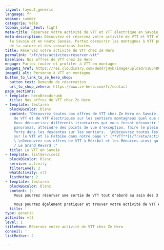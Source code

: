 ```yaml
---
layout: layout_generic
language: fr
season: summer
categorie: Vélo
topnav_color_text: light
meta-title: Réservez votre activité de VTT et VTT électrique en Savoie
meta-description: Découvrez et réservez votre activité de VTT et VTT électrique dans
  la Savoie et en Haute Savoie. Partez découvrir les montagnes à VTT pour profiter
  de la nature et des sensations fortes
title: Réservez votre activité de VTT chez Ze Hero
permalink: "/fr/ete/activites/reserver-vtt"
baseline: Nos offres de VTT chez Ze Hero
engage: Partez rouler et profiter à VTT en montagne
image01_href: https://res.cloudinary.com/deddrj0yb/image/upload/v1654866668/website/Sames%20Jones/FB_IMG_1654680653467.jpg
image01_alt: Personne à VTT en montagne
button_to_link_to_ze_hero_shop:
  button_text: Demande de réservation
  url_to_shop_zehero: https://www.ze-hero.com/fr/contact
page_sections:
- template: heroBreadcrumb
  title: Nos offres de VTT chez Ze Hero
- template: textarea
  blockBGcolor: blanc
  content: "Découvrez toutes nos offres de VTT chez Ze Hero en Savoie. Des sorties
    de VTT et de VTT électriques sur les sentiers montagneux quel que soit votre niveau.
    Vous découvrirez différents itinéraires qui vous feront découvrir les lieux, les
    panoramas, atteindre des points de vue d'exception, faire le plein de sensation
    forte dans les descentes sur les sentiers.  \nDécouvrez toutes les informations
    sur le VTT et le Fatbike dans notre page \" [**VTT**](/fr/ete/activites/vtt) \"
    \ \nDécouvrez nos offres de VTT à Méribel et les Ménuires ainsi qu'à Aix les Bains
    / Le Grand Revard :"
  title: Le VTT en Savoie
- template: listServices2
  blockBGcolor: blanc
  service: activity
  filterLevel: 2
  whatActivity: vtt
  listMother: 2
- template: textarea
  blockBGcolor: blanc
  content: |-
    Vous pourrez réserver une sortie de VTT tout d'abord au sein des 3 vallées à Méribel et Les Menuires. Notre guide de VTT vous propose différents itinéraires dans les montagnes des Bellevilles et de Méribel. Vous pourrez alors découvrir ce domaine incroyable, sa faune et flore riche, ses sentiers ludiques ainsi que de nombreux parcours. Ils proposent des parcours de 2h pour les familles ainsi que les amateurs de VTT pour des parcours plus sportifs. Vous pourrez également visiter les différents villages et hameaux savoyards.

    Vous pourrez également pratiquer et trouver votre activité de VTT et VTT électrique du coté d'Aix les Bains et du Grand Revard. Vous pourrez rouler ce que l'on appele le  "Petit canada savoyard ". Un plateau magnifique avec vue sur ce le lac et le Mont Blanc. En famille, entre amis, vous pourrez profiter de découvrir et de vous aventurer à VTT sur les sentiers en vous laissant guider par " [**Expérience Vélo**](https://www.ze-hero.com/fr/ete/partenaires/experience-velo) "
  title: ''
type: generic
activite: vtt
level: 1
titleHome: Réservez votre activité de VTT chez Ze Hero
conseil: ''
listMother: 2

---
```


